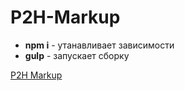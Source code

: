 # P2H-Markup

- **npm i** - утанавливает зависимости
- **gulp** - запускает сборку

[P2H Markup](https://soft-scale.github.io/P2H/)

